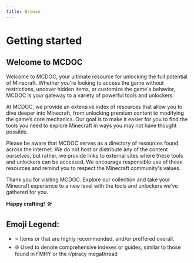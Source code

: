 ```yaml
---
title: Browse
---
```


# Getting started

## Welcome to MCDOC

Welcome to MCDOC, your ultimate resource for unlocking the full potential of Minecraft. Whether you're looking to access the game without restrictions, uncover hidden items, or customize the game's behavior, MCDOC is your gateway to a variety of powerful tools and unlockers.

At MCDOC, we provide an extensive index of resources that allow you to dive deeper into Minecraft, from unlocking premium content to modifying the game’s core mechanics. Our goal is to make it easier for you to find the tools you need to explore Minecraft in ways you may not have thought possible.

Please be aware that MCDOC serves as a directory of resources found across the internet. We do not host or distribute any of the content ourselves, but rather, we provide links to external sites where these tools and unlockers can be accessed. We encourage responsible use of these resources and remind you to respect the Minecraft community's values.

Thank you for visiting MCDOC. Explore our collection and take your Minecraft experience to a new level with the tools and unlockers we’ve gathered for you.

**Happy crafting!** *🛠️*

## Emoji Legend:

- ⭐ Items or that are highly recommended, and/or preffered overall.
- 🌐 Used to denote comprehensive indexes or guides, similar to those found in FMHY or the r/piracy megathread
